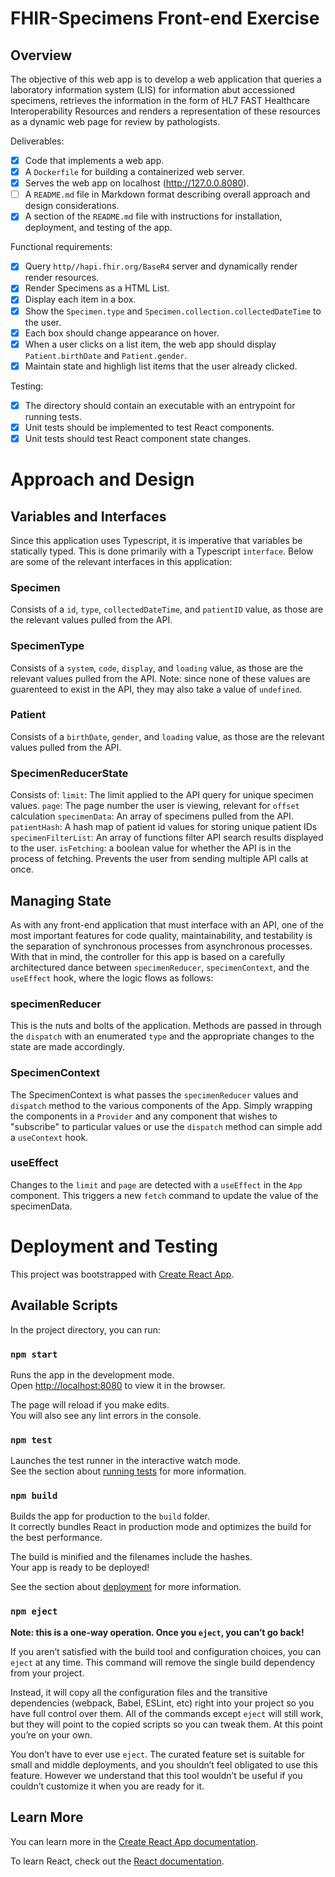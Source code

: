 # FHIR-Specimens Front-end Exercise

## Overview

The objective of this web app is to develop a web application that queries a laboratory information system (LIS) for information abut accessioned specimens, retrieves the information in the form of HL7 FAST Healthcare Interoperability Resources and renders a representation of these resources as a dynamic web page for review by pathologists. 

Deliverables:

- [x] Code that implements a web app.
- [x] A `Dockerfile` for building a containerized web server.
- [x] Serves the web app on localhost (http://127.0.0.8080).
- [ ] A `README.md` file in Markdown format describing overall approach and design considerations.
- [x] A section of the `README.md` file with instructions for installation, deployment, and testing of the app. 

Functional requirements:

- [x] Query `http//hapi.fhir.org/BaseR4` server and dynamically render render resources.
- [x] Render Specimens as a HTML List.
- [x] Display each item in a box.
- [x] Show the `Specimen.type` and `Specimen.collection.collectedDateTime` to the user.
- [x] Each box should change appearance on hover.
- [x] When a user clicks on a list item, the web app should display `Patient.birthDate` and `Patient.gender`.
- [x] Maintain state and highligh list items that the user already clicked.

Testing: 

- [x] The directory should contain an executable with an entrypoint for running tests.
- [x] Unit tests should be implemented to test React components.
- [x] Unit tests should test React component state changes.

# Approach and Design

## Variables and Interfaces

Since this application uses Typescript, it is imperative that variables be statically typed. This is done primarily with a Typescript `interface`. Below are some of the relevant interfaces in this application:

### Specimen

Consists of a `id`, `type`, `collectedDateTime`, and `patientID` value, as those are the relevant values pulled from the API.

### SpecimenType

Consists of a `system`, `code`, `display`, and `loading` value, as those are the relevant values pulled from the API. Note: since none of these values are guarenteed to exist in the API, they may also take a value of `undefined`.

### Patient

Consists of a `birthDate`, `gender`, and `loading` value, as those are the relevant values pulled from the API.

### SpecimenReducerState 

Consists of: 
`limit`: The limit applied to the API query for unique specimen values.
`page`: The page number the user is viewing, relevant for `offset` calculation
`specimenData`: An array of specimens pulled from the API.
`patientHash`: A hash map of patient id values for storing unique patient IDs 
`specimenFilterList`: An array of functions filter API search results displayed to the user. 
`isFetching`: a boolean value for whether the API is in the process of fetching. Prevents the user from sending multiple API calls at once. 

## Managing State

As with any front-end application that must interface with an API, one of the most important features for code quality, maintainability, and testability is the separation of synchronous processes from asynchronous processes. With that in mind, the controller for this app is based on a carefully architectured dance between `specimenReducer`, `specimenContext`, and the `useEffect` hook, where the logic flows as follows:

### specimenReducer

This is the nuts and bolts of the application. Methods are passed in through the `dispatch` with an enumerated `type` and the appropriate changes to the state are made accordingly. 

### SpecimenContext

The SpecimenContext is what passes the `specimenReducer` values and `dispatch` method to the various components of the App. Simply wrapping the components in a `Provider` and any component that wishes to "subscribe" to particular values or use the `dispatch` method can simple add a `useContext` hook. 

### useEffect

Changes to the `limit` and `page` are detected with a `useEffect` in the `App` component. This triggers a new `fetch` command to update the value of the specimenData.

# Deployment and Testing

This project was bootstrapped with [Create React App](https://github.com/facebook/create-react-app).

## Available Scripts

In the project directory, you can run:

### `npm start`

Runs the app in the development mode.\
Open [http://localhost:8080](http://localhost:8080) to view it in the browser.

The page will reload if you make edits.\
You will also see any lint errors in the console.

### `npm test`

Launches the test runner in the interactive watch mode.\
See the section about [running tests](https://facebook.github.io/create-react-app/docs/running-tests) for more information.

### `npm build`

Builds the app for production to the `build` folder.\
It correctly bundles React in production mode and optimizes the build for the best performance.

The build is minified and the filenames include the hashes.\
Your app is ready to be deployed!

See the section about [deployment](https://facebook.github.io/create-react-app/docs/deployment) for more information.

### `npm eject`

**Note: this is a one-way operation. Once you `eject`, you can’t go back!**

If you aren’t satisfied with the build tool and configuration choices, you can `eject` at any time. This command will remove the single build dependency from your project.

Instead, it will copy all the configuration files and the transitive dependencies (webpack, Babel, ESLint, etc) right into your project so you have full control over them. All of the commands except `eject` will still work, but they will point to the copied scripts so you can tweak them. At this point you’re on your own.

You don’t have to ever use `eject`. The curated feature set is suitable for small and middle deployments, and you shouldn’t feel obligated to use this feature. However we understand that this tool wouldn’t be useful if you couldn’t customize it when you are ready for it.

## Learn More

You can learn more in the [Create React App documentation](https://facebook.github.io/create-react-app/docs/getting-started).

To learn React, check out the [React documentation](https://reactjs.org/).

